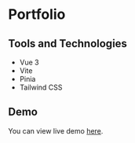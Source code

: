 # Portfolio

## Tools and Technologies

* Vue 3
* Vite
* Pinia
* Tailwind CSS

## Demo

You can view live demo [here](https://kate-tang.github.io/portfolio/#/).